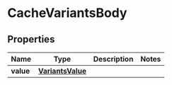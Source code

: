 # CacheVariantsBody

## Properties
Name | Type | Description | Notes
------------ | ------------- | ------------- | -------------
**value** | [**VariantsValue**](VariantsValue.md) |  | 
